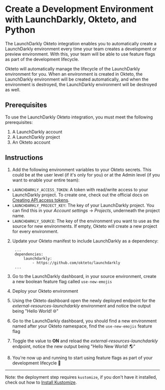# Create a Development Environment with LaunchDarkly, Okteto, and Python

The LaunchDarkly Okteto integration enables you to automatically create a LaunchDarkly environment every time your team creates a development or preview environment. With this, your team will be able to use feature flags as part of the development lifecycle. 

Okteto will automatically manage the lifecycle of the LaunchDarkly environment for you. When an environment is created in Okteto, the LaunchDarkly environment will be created automatically, and when the environment is destroyed, the LaunchDarkly environment will be destroyed as well. 

## Prerequisites

To use the LaunchDarkly Okteto integration, you must meet the following prerequisites:
1. A LaunchDarkly account
1. A LaunchDarkly project 
1. An Okteto account


## Instructions

1. Add the following environment variables to your Okteto secrets. This could be at the user level (if it's only for you) or at the Admin level (if you want to enable your entire team):

- `LAUNCHDARKLY_ACCESS_TOKEN`: A token with read/write access to your LaunchDarkly project. To create one, check out the official docs on [Creating API access tokens](https://docs.launchdarkly.com/home/account-security/api-access-tokens#creating-api-access-tokens).
- `LAUNCHDARKLY_PROJECT_KEY`: The key of your LaunchDarkly project. You can find this in your *Account settings* -> *Projects*, underneath the project name.
- `LAUNCHDARKLY_SOURCE`: The key of the environment you want to use as the source for new environments. If empty, Okteto will create a new project for every environment.

2. Update your Okteto manifest to include LaunchDarkly as a dependency:
    
        ...
        dependencies:
            launchdarkly:
                - https://github.com/okteto/launchdarkly
        ...

3. Go to the LaunchDarkly dashboard, in your source environment, create a new boolean feature flag called `use-new-emojis`

4. Deploy your Okteto environment

5. Using the Okteto dashboard open the newly deployed endpoint for the *external-resources-launchdarkly* environment and notice the output being "Hello World! 🌐" 

6. Go to the LaunchDarkly dashboard, you should find a new environment named after your Okteto namespace, find the `use-new-emojis` feature flag

7. Toggle the value to **ON** and reload the *external-resources-launchdarkly* endpoint, notice the new output being "Hello New World! 🌎"

8. You're now up and running to start using feature flags as part of your development lifecycle 🚀

---

Note: the deployment step requires `kustomize`, if you don't have it installed, check out how to [Install Kustomize](https://kubectl.docs.kubernetes.io/installation/kustomize/).